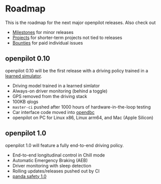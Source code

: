 # Roadmap

This is the roadmap for the next major openpilot releases. Also check out

* [Milestones](https://github.com/commaai/openpilot/milestones) for minor releases
* [Projects](https://github.com/commaai/openpilot/projects?query=is%3Aopen) for shorter-term projects not tied to releases
* [Bounties](https://comma.ai/bounties) for paid individual issues

## openpilot 0.10

openpilot 0.10 will be the first release with a driving policy trained in
a [learned simulator](https://youtu.be/EqQNZXqzFSI).

* Driving model trained in a learned simlator
* Always-on driver monitoring (behind a toggle)
* GPS removed from the driving stack
* 100KB qlogs
* `master-ci` pushed after 1000 hours of hardware-in-the-loop testing
* Car interface code moved into [opendbc](https://github.com/commaai/opendbc)
* openpilot on PC for Linux x86, Linux arm64, and Mac (Apple Silicon)

## openpilot 1.0

openpilot 1.0 will feature a fully end-to-end driving policy.

* End-to-end longitudinal control in Chill mode
* Automatic Emergency Braking (AEB)
* Driver monitoring with sleep detection
* Rolling updates/releases pushed out by CI
* [panda safety 1.0](https://github.com/orgs/commaai/projects/27)
